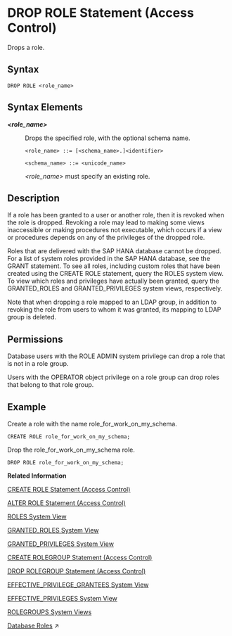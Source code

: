 <!-- loio20d74f7f75191014a71ee6a2ae78547f -->

# DROP ROLE Statement \(Access Control\)

Drops a role.



<a name="loio20d74f7f75191014a71ee6a2ae78547f__sql_drop_role_1sql_drop_role_syntax"/>

## Syntax

```
DROP ROLE <role_name>
```



<a name="loio20d74f7f75191014a71ee6a2ae78547f__sql_drop_role_1sql_drop_role_syntax_elements"/>

## Syntax Elements


<dl>
<dt><b>

*<role\_name\>*

</b></dt>
<dd>

Drops the specified role, with the optional schema name.

```
<role_name> ::= [<schema_name>.]<identifier>

<schema_name> ::= <unicode_name>
```

*<role\_name\>* must specify an existing role.



</dd>
</dl>



<a name="loio20d74f7f75191014a71ee6a2ae78547f__sql_drop_role_1sql_drop_role_description"/>

## Description

If a role has been granted to a user or another role, then it is revoked when the role is dropped. Revoking a role may lead to making some views inaccessible or making procedures not executable, which occurs if a view or procedures depends on any of the privileges of the dropped role.

Roles that are delivered with the SAP HANA database cannot be dropped. For a list of system roles provided in the SAP HANA database, see the GRANT statement. To see all roles, including custom roles that have been created using the CREATE ROLE statement, query the ROLES system view. To view which roles and privileges have actually been granted, query the GRANTED\_ROLES and GRANTED\_PRIVILEGES system views, respectively.

Note that when dropping a role mapped to an LDAP group, in addition to revoking the role from users to whom it was granted, its mapping to LDAP group is deleted.



<a name="loio20d74f7f75191014a71ee6a2ae78547f__section_zln_bnh_qbb"/>

## Permissions

Database users with the ROLE ADMIN system privilege can drop a role that is not in a role group.

Users with the OPERATOR object privilege on a role group can drop roles that belong to that role group.



<a name="loio20d74f7f75191014a71ee6a2ae78547f__sql_drop_role_1sql_drop_role_examples"/>

## Example

Create a role with the name role\_for\_work\_on\_my\_schema.

```
CREATE ROLE role_for_work_on_my_schema;
```

Drop the role\_for\_work\_on\_my\_schema role.

```
DROP ROLE role_for_work_on_my_schema;
```

**Related Information**  


[CREATE ROLE Statement \(Access Control\)](create-role-statement-access-control-20d4a23.md "Creates a new role.")

[ALTER ROLE Statement \(Access Control\)](alter-role-statement-access-control-c16ff34.md "Sets or unsets the role group of a role, and adds or drops the mapping of LDAP groups to a role.")

[ROLES System View](../../020-System-Views-Reference/021-System-Views/roles-system-view-20cd8af.md "Shows available roles.")

[GRANTED\_ROLES System View](../../020-System-Views-Reference/021-System-Views/granted-roles-system-view-20a5c3b.md "Provides information about roles granted to users or other roles.")

[GRANTED\_PRIVILEGES System View](../../020-System-Views-Reference/021-System-Views/granted-privileges-system-view-20a5958.md "Provides information about privileges and roles granted to users.")

[CREATE ROLEGROUP Statement \(Access Control\)](create-rolegroup-statement-access-control-6cf1932.md "Creates a new role group.")

[DROP ROLEGROUP Statement \(Access Control\)](drop-rolegroup-statement-access-control-9506eaa.md "Drops an existing role group.")

[EFFECTIVE\_PRIVILEGE\_GRANTEES System View](../../020-System-Views-Reference/021-System-Views/effective-privilege-grantees-system-view-2a8987c.md "Provides information about who was granted (explicitly or implicitly via roles) a specified privilege.")

[EFFECTIVE\_PRIVILEGES System View](../../020-System-Views-Reference/021-System-Views/effective-privileges-system-view-20a2f3e.md "Provides the privileges of the specified user.")

[ROLEGROUPS System Views](../../020-System-Views-Reference/021-System-Views/rolegroups-system-views-5e2b4b9.md "Shows available role groups.")

[Database Roles](https://help.sap.com/viewer/a1317de16a1e41a6b0ff81849d80713c/2024_3_QRC/en-US/e7f358b6e85b4610a2b62c5a25755fc0.html "A database role is a collection of privileges that can be granted to either a database user or another role in runtime.") :arrow_upper_right:

